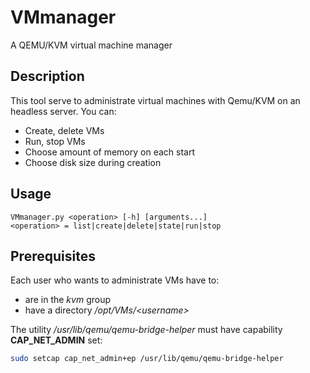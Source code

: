 # VMmanager
A QEMU/KVM virtual machine manager

## Description
This tool serve to administrate virtual machines with Qemu/KVM on an headless server. You can:

- Create, delete VMs
- Run, stop VMs
- Choose amount of memory on each start
- Choose disk size during creation

## Usage

```
VMmanager.py <operation> [-h] [arguments...]
<operation> = list|create|delete|state|run|stop
```

## Prerequisites
Each user who wants to administrate VMs have to:

- are in the *kvm* group
- have a directory */opt/VMs/<username\>*

The utility */usr/lib/qemu/qemu-bridge-helper* must have capability **CAP_NET_ADMIN** set:
```sh
sudo setcap cap_net_admin+ep /usr/lib/qemu/qemu-bridge-helper
```
